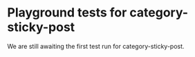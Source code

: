 # Playground tests for category-sticky-post
We are still awaiting the first test run for category-sticky-post.
